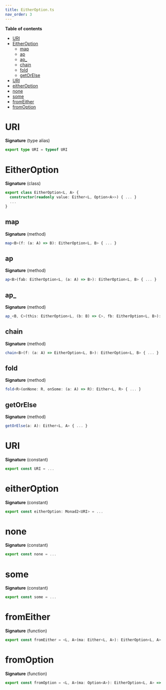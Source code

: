 ```yaml
---
title: EitherOption.ts
nav_order: 3
---
```


<!-- START doctoc generated TOC please keep comment here to allow auto update -->
<!-- DON'T EDIT THIS SECTION, INSTEAD RE-RUN doctoc TO UPDATE -->
**Table of contents**

- [URI](#uri)
- [EitherOption](#eitheroption)
  - [map](#map)
  - [ap](#ap)
  - [ap\_](#ap%5C_)
  - [chain](#chain)
  - [fold](#fold)
  - [getOrElse](#getorelse)
- [URI](#uri-1)
- [eitherOption](#eitheroption)
- [none](#none)
- [some](#some)
- [fromEither](#fromeither)
- [fromOption](#fromoption)

<!-- END doctoc generated TOC please keep comment here to allow auto update -->

# URI

**Signature** (type alias)

```ts
export type URI = typeof URI
```

# EitherOption

**Signature** (class)

```ts
export class EitherOption<L, A> {
  constructor(readonly value: Either<L, Option<A>>) { ... }
  ...
}
```

## map

**Signature** (method)

```ts
map<B>(f: (a: A) => B): EitherOption<L, B> { ... }
```

## ap

**Signature** (method)

```ts
ap<B>(fab: EitherOption<L, (a: A) => B>): EitherOption<L, B> { ... }
```

## ap\_

**Signature** (method)

```ts
ap_<B, C>(this: EitherOption<L, (b: B) => C>, fb: EitherOption<L, B>): EitherOption<L, C> { ... }
```

## chain

**Signature** (method)

```ts
chain<B>(f: (a: A) => EitherOption<L, B>): EitherOption<L, B> { ... }
```

## fold

**Signature** (method)

```ts
fold<R>(onNone: R, onSome: (a: A) => R): Either<L, R> { ... }
```

## getOrElse

**Signature** (method)

```ts
getOrElse(a: A): Either<L, A> { ... }
```

# URI

**Signature** (constant)

```ts
export const URI = ...
```

# eitherOption

**Signature** (constant)

```ts
export const eitherOption: Monad2<URI> = ...
```

# none

**Signature** (constant)

```ts
export const none = ...
```

# some

**Signature** (constant)

```ts
export const some = ...
```

# fromEither

**Signature** (function)

```ts
export const fromEither = <L, A>(ma: Either<L, A>): EitherOption<L, A> => ...
```

# fromOption

**Signature** (function)

```ts
export const fromOption = <L, A>(ma: Option<A>): EitherOption<L, A> => ...
```
